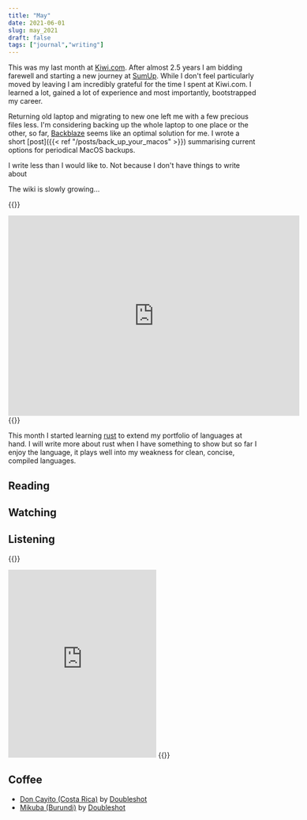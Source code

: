 ```yaml
---
title: "May"
date: 2021-06-01
slug: may_2021
draft: false
tags: ["journal","writing"]
---
```


This was my last month at [Kiwi.com](https://kiwi.com). After almost 2.5 years I am bidding farewell
and starting a new journey at [SumUp](https://sumup.com). While I don't feel particularly moved
by leaving I am incredibly grateful for the time I spent at Kiwi.com. I learned a lot,
gained a lot of experience and most importantly, bootstrapped my career.

Returning old laptop and migrating to new one left me with a few precious files less.
I'm considering backing up the whole laptop to one place or the other, so far,
[Backblaze](https://www.backblaze.com/cloud-backup.html) seems like an optimal solution for me.
I wrote a short [post]({{< ref "/posts/back_up_your_macos" >}}) summarising current options
for periodical MacOS backups.

I write less than I would like to. Not because I don't have things to write about

The wiki is slowly growing...

{{<rawhtml>}}
<iframe height='405' width='590' frameborder='0' allowtransparency='true' scrolling='no' src='https://www.strava.com/activities/5173474635/embed/3f1ccfa1e7b96fdae87113254f1c9ee974477aac'></iframe>
{{</rawhtml>}}

This month I started learning [rust](https://www.rust-lang.org/) to extend my portfolio
of languages at hand. I will write more about rust when I have something to show but so far
I enjoy the language, it plays well into my weakness for clean, concise, compiled languages.

## Reading



## Watching



## Listening

{{<rawhtml>}}
<iframe src="https://open.spotify.com/embed/track/4TlMFjPFreMOKKoWAjHARr" width="300" height="380" frameborder="0" allowtransparency="true" allow="encrypted-media"></iframe>
{{</rawhtml>}}

## Coffee

- [Don Cayito (Costa Rica)](https://www.doubleshot.cz/cs/products/kostarika-don-cayito) by [Doubleshot](https://www.doubleshot.cz/en)
- [Mikuba (Burundi)](https://www.doubleshot.cz/cs/products/burundi-mikuba-natural) by [Doubleshot](https://www.doubleshot.cz/en)

